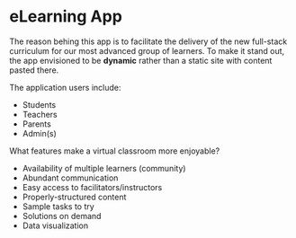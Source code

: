 # eLearning App

The reason behing this app is to facilitate the delivery of the new full-stack curriculum for our most advanced group of learners. To make it stand out, the app envisioned to be **dynamic** rather than a static site with content pasted there.

The application users include:

- Students
- Teachers
- Parents
- Admin(s)

What features make a virtual classroom more enjoyable?

- Availability of multiple learners (community)
- Abundant communication
- Easy access to facilitators/instructors
- Properly-structured content
- Sample tasks to try
- Solutions on demand
- Data visualization